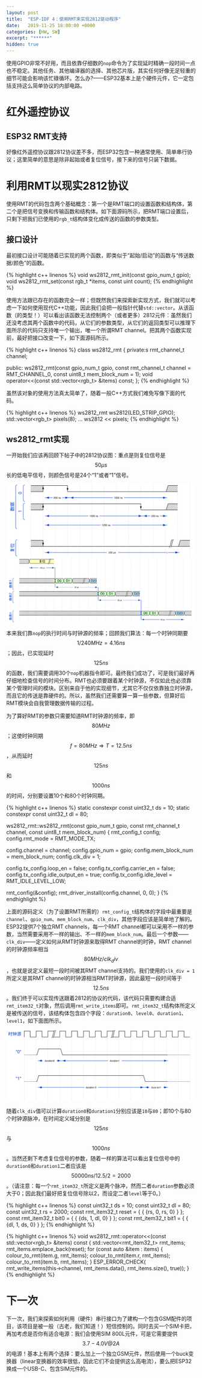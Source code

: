 ```yaml
---
layout: post
title:  "ESP-IDF 4：使用RMT来实现2812驱动程序"
date:   2019-11-25 18:00:00 +0000
categories: [HW, SW]
excerpt: "******"
hidden: true
---
```

使用GPIO非常不好用，而且依靠仔细数的`nop`命令为了实现延时精确一段时间一点也不稳定。其他任务、其他编译器的选择、其他芯片版，其实任何好像无足轻重的细节可能会影响该忙碌循环。怎么办?——ESP32基本上是个硬件元件，它一定包括支持这么简单协议的内部电路。

# 红外遥控协议

## ESP32 RMT支持
好像红外遥控协议跟2812协议差不多，而ESP32包含一种通常使用、简单串行协议；这里简单的意思是除非起始或者复位信号，接下来的信号只装下数据。

# 利用RMT以现实2812协议
使用RMT的代码包含两个基础概念：第一个是RMT端口的设置函数和结构体，第二个是把信号变换和传输函数和结构体。如下面源码所示，把RMT端口设置后，只剩下把我们已使用的`rgb_t`结构体变化成传送的函数的参数类型。

## 接口设计
最初接口设计可能随着已实现的两个函数，即类似于“起始/启动”的函数与“传送数据/颜色”的函数。

{% highlight c++ linenos %}
void ws2812_rmt_init(const gpio_num_t gpio);
void ws2812_rmt_set(const rgb_t *items, const uint count);
{% endhighlight %}

使用方法跟已存在的函数完全一样；但既然我们来探索新实现方式，我们就可以考虑一下如何使用现代C++功能，因此我们会把一般指针代替`std::vector`。从该函数（的类型！）可以看出该函数无法控制两个（或者更多）2812元件：虽然我们还没考虑其两个函数中的代码，从它们的参数类型，从它们的返回类型可以推理下面所示的代码只支持唯一个输出，唯一个所谓RMT channel。把其两个函数实现前，最好把接口改变一下，如下面源码所示。

{% highlight c++ linenos %}
class ws2812_rmt {
 private:s
  rmt_channel_t channel;

 public:
  ws2812_rmt(const gpio_num_t gpio, 
             const rmt_channel_t channel = RMT_CHANNEL_0,
             const uint8_t mem_block_num = 1);
  void operator<<(const std::vector<rgb_t> &items) const;
};
{% endhighlight %}

虽然该对象的使用方法真太简单了，随着一般C++方式我们难免写像下面的代码。

{% highlight c++ linenos %}
ws2812_rmt ws2812(LED_STRIP_GPIO);
std::vector<rgb_t> pixels(8);
...
ws2812 << pixels;
{% endhighlight %}

## ws2812_rmt实现
一开始我们应该再回顾下帖子中的2812协议图：重点是则复位信号是$$50μs$$长的低电平信号，则颜色信号是24个“1”或者“1”信号。

![2812数据传输1](/assets/2019-11-25-esp-idf-3/led-1.svg)
![2812数据传输2](/assets/2019-11-25-esp-idf-3/led-n.svg)

本来我们靠`nop`的执行时间与时钟源的频率；回顾我们算法：每一个时钟同期要$$1/240MHz = 4.16ns$$；因此，已实现延时$$125ns$$的函数，我们需要调用30个`nop`机器指令即可。最终我们成功了，可是我们最好再仔细地检查信号的时间分布。RMT也必须要跟着某个时钟源，不仅如此也必须靠某个管理时间的模块。区别来自于他的实现细节，尤其它不仅仅依靠独立时钟源，而且它的传送是靠硬件的。所以，虽然我们还需要算一算一些参数，但算好后RMT模块会自我管理数据传输的过程。

为了算好RMT的参数只需要知道RMT时钟源的频率，即$$80MHz$$；这使时钟同期$$f=80MHz \Rightarrow T=12.5ns$$，从而延时$$125ns$$和$$1000ns$$的时间，分别要设置10个和80个时钟同期。

{% highlight c++ linenos %}
static constexpr const uint32_t ds = 10;
static constexpr const uint32_t dl = 80;

ws2812_rmt::ws2812_rmt(const gpio_num_t gpio, 
                       const rmt_channel_t channel,
                       const uint8_t mem_block_num) {
  rmt_config_t config;
  config.rmt_mode = RMT_MODE_TX;

  config.channel = channel;
  config.gpio_num = gpio;
  config.mem_block_num = mem_block_num;
  config.clk_div = 1;

  config.tx_config.loop_en = false;
  config.tx_config.carrier_en = false;
  config.tx_config.idle_output_en = true;
  config.tx_config.idle_level = RMT_IDLE_LEVEL_LOW;

  rmt_config(&config);
  rmt_driver_install(config.channel, 0, 0);
}
{% endhighlight %}

上面的源码定义（为了设置RMT所需的）`rmt_config_t`结构体的字段中最重要是`channel`、`gpio_num`、`mem_block_num`、`clk_div`，其他字段应该是简单地了解的。ESP32提供7个独立RMT channels，每一个RMT channel都可以采用不一样的参数，当然需要采用不一样的输出、不一样的`mem_block_num`。最后一个参数——`clk_div`——定义如何从RMT时钟源来取得RMT channel的时钟，RMT channel的时钟源频率相当$$80MHz/clk_div$$，也就是说定义最短一段时间被其RMT channel支持的。我们使用的`clk_div = 1`所定义是其RMT channel的时钟源相当RMT时钟源，因此最短一段时间等于$$12.5ns$$。我们终于可以实现传送跟着2812的协议的代码，该代码只需要构建合适`rmt_item32_t`对象，然后调用`rmt_write_items`即可。`rmt_item32_t`结构体所定义是被传送的信号，该结构体包含四个字段：`duration0`、`level0`、`duration1`、`level1`，如下面图所示。

<!--
{signal: [
  {name: '时钟源', wave: 'p.|....|......'},
  {},
  {name: '"0"',  wave: 'd1.0........dd', data:['level0', 'level1']},
  {               node: ' A B        C'},
  {},
  {name: '"1"',  wave: 'd1........0.dd', data:['level0', 'level1']},
  {               node: ' E        F G'},
  {},
  ],
  edge: ['A<~>B duration0', 'B<->C duration1', 'E<->F duration 0', 'F<->G duration1']
}
-->
![2812数据传输2](/assets/2019-12-01-esp-idf-4/rmt_item32_t.svg)

随着`clk_div`值可以计算`duration0`和`duration1`分别应该是`10`与`80`；即10个与80个时钟源脉冲，在时间定义域分别是$$125ns$$与$$1000ns$$。当然还剩下考虑复位信号的参数，随着一样的算法可以看出复位信号中的`duration0`和`duration1`二者应该是$$50000ns / 12.5 / 2 = 2000$$。（请注意：每一个`rmt_item32_t`所定义是两个脉冲，然而二者`duration`参数必须大于0；因此我们最好把复位信号除以2，而设定二者`level`等于0。）

{% highlight c++ linenos %}
const uint32_t ds = 10;
const uint32_t dl = 80;
const uint32_t rs = 2000;
const rmt_item32_t reset = { { {rs, 0, rs, 0} } };
const rmt_item32_t bit0  = { { {ds, 1, dl, 0} } };
const rmt_item32_t bit1  = { { {dl, 1, ds, 0} } };
{% endhighlight %}


{% highlight c++ linenos %}
void ws2812_rmt::operator<<(const std::vector<rgb_t> &items) const {
  std::vector<rmt_item32_t> rmt_items;
  rmt_items.emplace_back(reset);
  for (const auto &item : items) {
    colour_to_rmt(item.g, rmt_items);
    colour_to_rmt(item.r, rmt_items);
    colour_to_rmt(item.b, rmt_items);
  }
  ESP_ERROR_CHECK(
      rmt_write_items(this->channel, rmt_items.data(), rmt_items.size(), true));
}
{% endhighlight %}


# 下一次
下一次，我们来探索如何利用（硬件）串行接口为了建构一个包含GSM配件的项目，该项目是被一般（古老，我们知道！）短信控制的。同时去买一个SIM卡把，再加考虑是否你有适合电源：我们会使用SIM 800L元件，可是它需要提供$$3.7-4.0V @ 2A$$的电源！基本上有两个选择：要么加上一个独立GSM元件，然后使用一个buck变换器（linear变换器的效率很低，因此它们不会提供这么高电流），要么把ESP32换成一个USB-C、包含SIM元件的。
